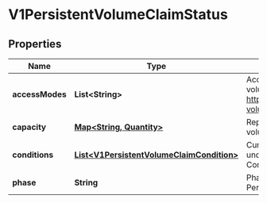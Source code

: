 

# V1PersistentVolumeClaimStatus

## Properties

Name | Type | Description | Notes
------------ | ------------- | ------------- | -------------
**accessModes** | **List&lt;String&gt;** | AccessModes contains the actual access modes the volume backing the PVC has. More info: https://kubernetes.io/docs/concepts/storage/persistent-volumes#access-modes-1 |  [optional]
**capacity** | [**Map&lt;String, Quantity&gt;**](Quantity.md) | Represents the actual resources of the underlying volume. |  [optional]
**conditions** | [**List&lt;V1PersistentVolumeClaimCondition&gt;**](V1PersistentVolumeClaimCondition.md) | Current Condition of persistent volume claim. If underlying persistent volume is being resized then the Condition will be set to &#39;ResizeStarted&#39;. |  [optional]
**phase** | **String** | Phase represents the current phase of PersistentVolumeClaim. |  [optional]



